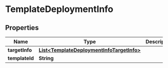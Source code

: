 
# TemplateDeploymentInfo

## Properties
Name | Type | Description | Notes
------------ | ------------- | ------------- | -------------
**targetInfo** | [**List&lt;TemplateDeploymentInfoTargetInfo&gt;**](TemplateDeploymentInfoTargetInfo.md) |  |  [optional]
**templateId** | **String** |  |  [optional]



